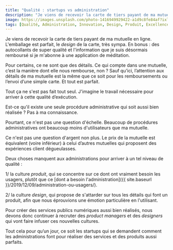 ```yaml
---
title: "Qualité : startups vs administration"
description: "Je viens de recevoir la carte de tiers payant de ma mutuelle en ligne. L'emballage est parfait, le design de la carte, très sympa."
image: https://images.unsplash.com/photo-1416949929422-a1d9c8fe84af?ixlib=rb-1.2.1&ixid=eyJhcHBfaWQiOjEyMDd9&auto=format&fit=crop&w=1200&q=80
tags: [Qualité, Administration, Innovation, Design, Produit, Excellence]
---
```


Je viens de recevoir la carte de tiers payant de ma mutuelle en ligne. L'emballage est parfait, le *design* de la carte, très sympa. En bonus : des autocollants de super qualité et l'information que je suis désormais remboursé si je m'abonne à une application de méditation.

Pour certains, ce ne sont que des détails. Ce qui compte dans une mutuelle, c’est la manière dont elle nous rembourse, non ? Sauf qu’ici, l’attention aux détails de ma mutuelle est la même que ce soit pour les remboursements ou l’envoi d’une simple carte. Et tout est parfait.

Tout ça ne s'est pas fait tout seul. J'imagine le travail nécessaire pour arriver à cette qualité d’exécution.

Est-ce qu'il existe une seule procédure administrative qui soit aussi bien réalisée ? Pas à ma connaissance.

Pourtant, ce n'est pas une question d'échelle. Beaucoup de procédures administratives ont beaucoup moins d'utilisateurs que ma mutuelle.

Ce n'est pas une question d'argent non plus. Le prix de la mutuelle est équivalent (voire inférieur) à celui d’autres mutuelles qui proposent des expériences client dégueulasses.

Deux choses manquent aux administrations pour arriver à un tel niveau de qualité :

1/ la culture *produit*, qui se concentre sur ce dont ont vraiment besoin les usagers, plutôt que ce [dont a besoin l'administration]({{ site.baseurl }}/2019/12/09/administration-ou-usagers/).

2/ la culture *design*, qui propose de s'attarder sur tous les détails qui font un produit, afin que nous éprouvions une émotion particulière en l'utilisant.

Pour créer des services publics numériques aussi bien réalisés, nous devons donc continuer à recruter des *product managers* et des *designers* qui vont faire infuser ces nouvelles cultures.

Tout cela pour qu’un jour, ce soit les startups qui se demandent comment les administrations font pour réaliser des services et des produits aussi parfaits.
